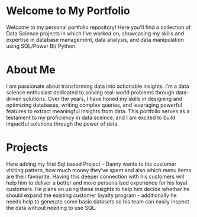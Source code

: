 # Welcome to My Portfolio
Welcome to my personal portfolio repository! Here you'll find a collection of Data Science projects in which I've worked on, showcasing my skills and expertise in database management, data analysis, and data manipulation using SQL/Power BI/ Python.

# About Me
I am passionate about transforming data into actionable insights. I’m a data science enthusiast dedicated to solving real-world problems through data-driven solutions. Over the years, I have honed my skills in designing and optimizing databases, writing complex queries, and leveraging powerful features to extract meaningful insights from data. This portfolio serves as a testament to my proficiency in data sceince, and I am excited to build impactful solutions through the power of data.


# Projects
Here adding my first Sql based Project - Danny wants to his customer visiting pattern, how much money they’ve spent and also which menu items are their favourite. Having this deeper connection with his customers will help him to deliver a better and more personalised experience for his loyal customers.
He plans on using these insights to help him decide whether he should expand the existing customer loyalty program - additionally he needs help to generate some basic datasets so his team can easily inspect the data without needing to use SQL.
